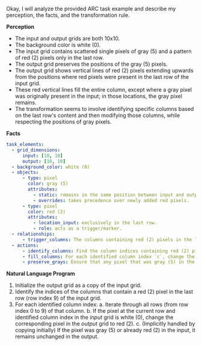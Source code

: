 Okay, I will analyze the provided ARC task example and describe my perception, the facts, and the transformation rule.

**Perception**

*   The input and output grids are both 10x10.
*   The background color is white (0).
*   The input grid contains scattered single pixels of gray (5) and a pattern of red (2) pixels only in the last row.
*   The output grid preserves the positions of the gray (5) pixels.
*   The output grid shows vertical lines of red (2) pixels extending upwards from the positions where red pixels were present in the last row of the input grid.
*   These red vertical lines fill the entire column, except where a gray pixel was originally present in the input; in those locations, the gray pixel remains.
*   The transformation seems to involve identifying specific columns based on the last row's content and then modifying those columns, while respecting the positions of gray pixels.

**Facts**


```yaml
task_elements:
  - grid_dimensions:
      input: [10, 10]
      output: [10, 10]
  - background_color: white (0)
  - objects:
      - type: pixel
        color: gray (5)
        attributes:
          - static: remains in the same position between input and output.
          - overrides: takes precedence over newly added red pixels.
      - type: pixel
        color: red (2)
        attributes:
          - location_input: exclusively in the last row.
          - role: acts as a trigger/marker.
  - relationships:
      - trigger_columns: The columns containing red (2) pixels in the last row of the input grid determine which columns are modified in the output.
  - actions:
      - identify_columns: Find the column indices containing red (2) pixels in the last row of the input.
      - fill_columns: For each identified column index `c`, change the color of all pixels `(r, c)` in the output grid to red (2), for all rows `r`.
      - preserve_grays: Ensure that any pixel that was gray (5) in the input grid remains gray (5) in the output grid, even if it falls within a column designated to be filled with red.
```


**Natural Language Program**

1.  Initialize the output grid as a copy of the input grid.
2.  Identify the indices of the columns that contain a red (2) pixel in the last row (row index 9) of the input grid.
3.  For each identified column index:
    a.  Iterate through all rows (from row index 0 to 9) of that column.
    b.  If the pixel at the current row and identified column index in the *input* grid is white (0), change the corresponding pixel in the *output* grid to red (2).
    c.  (Implicitly handled by copying initially) If the pixel was gray (5) or already red (2) in the input, it remains unchanged in the output.